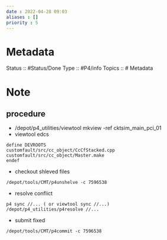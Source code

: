 ```yaml
---
date : 2022-04-28 09:03
aliases : []
priority : 5
---
```

# Metadata
Status :: #Status/Done 
Type :: #P4/info
Topics :: # Metadata
# Note
## procedure
* /depot/p4_utilities/viewtool mkview -ref cktsim_main_pci_01
* viewtool edcs
```
define DEVROOTS
customfault/src/cc_object/CcCfStacked.cpp
customfault/src/cc_object/Master.make
endef
```
* checkout shleved files
```
/depot/tools/CMT/p4unshelve -c 7596538
```
* resolve conflict
```
p4 sync //... ( or viewtool sync //...)
/depot/p4_utilities/p4resolve //...
```
* submit fixed
```
/depot/tools/CMT/p4commit -c 7596538
```